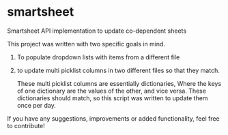 # smartsheet
Smartsheet API implementation to update co-dependent sheets

This project was written with two specific goals in mind.

1. To populate dropdown lists with items from a different file

2. to update multi picklist columns in two different files so that they match.

   These multi picklist columns are essentially dictionaries, Where the keys of one dictionary are the values of the other, and vice versa.
   These dictionaries should match, so this script was written to update them once per day.


If you have any suggestions, improvements or added functionality, feel free to contribute!
